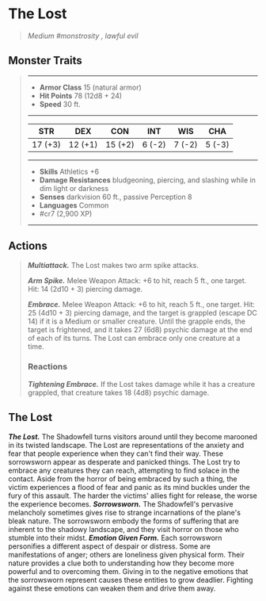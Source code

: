 # The Lost
>*Medium #monstrosity , lawful evil*
## Monster Traits
>___
>- **Armor Class** 15 (natural armor)
>- **Hit Points** 78 (12d8 + 24)
>- **Speed** 30 ft.
>___
>|STR|DEX|CON|INT|WIS|CHA|
>|:---:|:---:|:---:|:---:|:---:|:---:|
>|17 (+3)|12 (+1)|15 (+2)|6 (-2)|7 (-2)|5 (-3)|
>___
>- **Skills** Athletics +6
>- **Damage Resistances** bludgeoning, piercing, and slashing while in dim light or darkness
>- **Senses** darkvision 60 ft., passive Perception 8
>- **Languages** Common
>- #cr7 (2,900 XP)
>___
## Actions
>***Multiattack.*** The Lost makes two arm spike attacks.  
>
>***Arm Spike.*** Melee Weapon Attack: +6 to hit, reach 5 ft., one target. Hit: 14 (2d10 + 3) piercing damage.  
>
>***Embrace.*** Melee Weapon Attack: +6 to hit, reach 5 ft., one target. Hit: 25 (4d10 + 3) piercing damage, and the target is grappled (escape DC 14) if it is a Medium or smaller creature. Until the grapple ends, the target is frightened, and it takes 27 (6d8) psychic damage at the end of each of its turns. The Lost can embrace only one creature at a time.  
>
>### Reactions
>***Tightening Embrace.*** If the Lost takes damage while it has a creature grappled, that creature takes 18 (4d8) psychic damage.
## The Lost
***The Lost.*** The Shadowfell turns visitors around until they become marooned in its twisted landscape. The Lost are representations of the anxiety and fear that people experience when they can't find their way. These sorrowsworn appear as desperate and panicked things.
The Lost try to embrace any creatures they can reach, attempting to find solace in the contact. Aside from the horror of being embraced by such a thing, the victim experiences a flood of fear and panic as its mind buckles under the fury of this assault. The harder the victims' allies fight for release, the worse the experience becomes.
***Sorrowsworn.*** The Shadowfell's pervasive melancholy sometimes gives rise to strange incarnations of the plane's bleak nature. The sorrowsworn embody the forms of suffering that are inherent to the shadowy landscape, and they visit horror on those who stumble into their midst.
***Emotion Given Form.*** Each sorrowsworn personifies a different aspect of despair or distress. Some are manifestations of anger; others are loneliness given physical form. Their nature provides a clue both to understanding how they become more powerful and to overcoming them. Giving in to the negative emotions that the sorrowsworn represent causes these entities to grow deadlier. Fighting against these emotions can weaken them and drive them away.